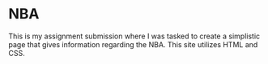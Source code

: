 # NBA
This is my assignment submission where I was tasked to create a simplistic page that gives information regarding the NBA. This site utilizes HTML and CSS.
